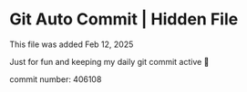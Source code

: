 # Git Auto Commit | Hidden File

This file was added Feb 12, 2025

Just for fun and keeping my daily git commit active 🤪

commit number: 406108
